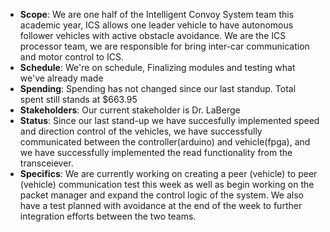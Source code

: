 - **Scope**: We are one half of the Intelligent Convoy System team this academic year, ICS allows one leader vehicle to have autonomous follower vehicles with active obstacle avoidance. We are the ICS processor team, we are responsible for bring inter-car communication and motor control to ICS. 
- **Schedule**: We're on schedule, Finalizing modules and testing what we've already made
- **Spending**: Spending has not changed since our last standup. Total spent still stands at $663.95
- **Stakeholders**: Our current stakeholder is Dr. LaBerge
- **Status**: Since our last stand-up we have succesfully implemented speed and direction control of the vehicles, we have successfully communicated between the controller(arduino) and vehicle(fpga), and we have successfully implemented the read functionality from the transceiever. 
- **Specifics**: We are currently working on creating a peer (vehicle) to peer (vehicle) communication test this week as well as begin working on the packet manager and expand the control logic of the system. We also have a test planned with avoidance at the end of the week to further integration efforts between the two teams.